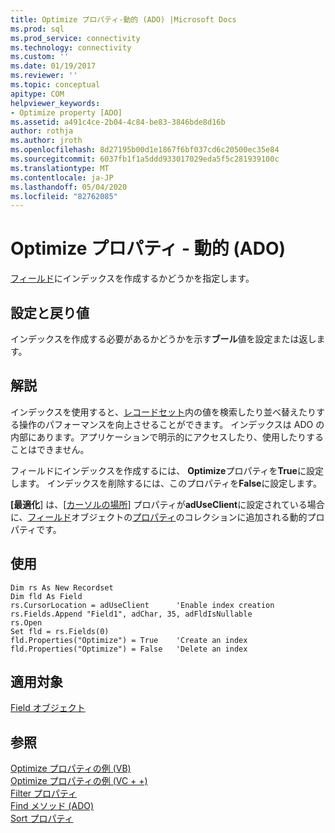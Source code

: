 ```yaml
---
title: Optimize プロパティ-動的 (ADO) |Microsoft Docs
ms.prod: sql
ms.prod_service: connectivity
ms.technology: connectivity
ms.custom: ''
ms.date: 01/19/2017
ms.reviewer: ''
ms.topic: conceptual
apitype: COM
helpviewer_keywords:
- Optimize property [ADO]
ms.assetid: a491c4ce-2b04-4c84-be83-3846bde8d16b
author: rothja
ms.author: jroth
ms.openlocfilehash: 8d27195b00d1e1867f6bf037cd6c20500ec35e84
ms.sourcegitcommit: 6037fb1f1a5ddd933017029eda5f5c281939100c
ms.translationtype: MT
ms.contentlocale: ja-JP
ms.lasthandoff: 05/04/2020
ms.locfileid: "82762085"
---
```

# <a name="optimize-property-dynamic-ado"></a>Optimize プロパティ - 動的 (ADO)
[フィールド](../../../ado/reference/ado-api/field-object.md)にインデックスを作成するかどうかを指定します。  
  
## <a name="settings-and-return-values"></a>設定と戻り値  
 インデックスを作成する必要があるかどうかを示す**ブール**値を設定または返します。  
  
## <a name="remarks"></a>解説  
 インデックスを使用すると、[レコードセット](../../../ado/reference/ado-api/recordset-object-ado.md)内の値を検索したり並べ替えたりする操作のパフォーマンスを向上させることができます。 インデックスは ADO の内部にあります。アプリケーションで明示的にアクセスしたり、使用したりすることはできません。  
  
 フィールドにインデックスを作成するには、 **Optimize**プロパティを**True**に設定します。 インデックスを削除するには、このプロパティを**False**に設定します。  
  
 **[最適化**] は、[[カーソルの場所](../../../ado/reference/ado-api/cursorlocation-property-ado.md)] プロパティが**adUseClient**に設定されている場合に、[フィールド](../../../ado/reference/ado-api/field-object.md)オブジェクトの[プロパティ](../../../ado/reference/ado-api/properties-collection-ado.md)のコレクションに追加される動的プロパティです。  
  
## <a name="usage"></a>使用  
  
```  
Dim rs As New Recordset  
Dim fld As Field  
rs.CursorLocation = adUseClient      'Enable index creation  
rs.Fields.Append "Field1", adChar, 35, adFldIsNullable  
rs.Open  
Set fld = rs.Fields(0)  
fld.Properties("Optimize") = True    'Create an index  
fld.Properties("Optimize") = False   'Delete an index  
```  
  
## <a name="applies-to"></a>適用対象  
 [Field オブジェクト](../../../ado/reference/ado-api/field-object.md)  
  
## <a name="see-also"></a>参照  
 [Optimize プロパティの例 (VB)](../../../ado/reference/ado-api/optimize-property-example-vb.md)   
 [Optimize プロパティの例 (VC + +)](../../../ado/reference/ado-api/optimize-property-example-vc.md)   
 [Filter プロパティ](../../../ado/reference/ado-api/filter-property.md)   
 [Find メソッド (ADO)](../../../ado/reference/ado-api/find-method-ado.md)   
 [Sort プロパティ](../../../ado/reference/ado-api/sort-property.md)

